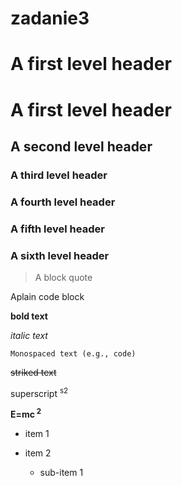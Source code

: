 # zadanie3

# A first level  header

# A first level header

## A second level header

### A third level header

### A fourth level header

### A fifth level header

### A sixth level header

> A block quote

 Aplain code  block

**bold text**

_italic text_

`Monospaced text (e.g., code)`

~~striked  text~~

superscript <sup> s2

**E=mc<sup> 2** 

- item 1

- item 2

  - sub-item 1

